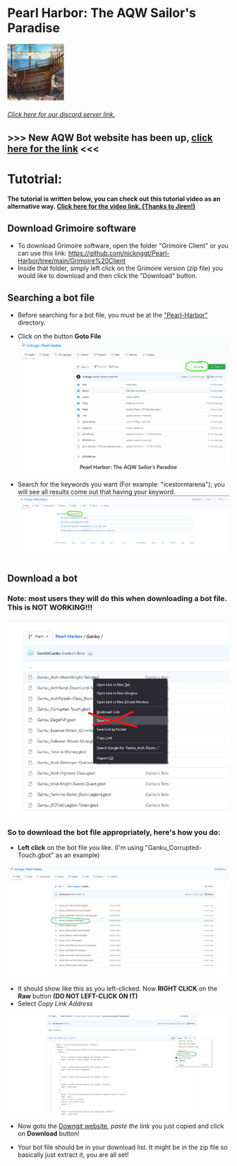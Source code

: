 # Pearl Harbor: The AQW Sailor's Paradise
![alt text](./misc/logo/sailor.png)
###### [Click here for our discord server link.](https://discord.io/AQWBots)

## >>> New AQW Bot website has been up, [click here for the link](https://auqw.tk/) <<<

# Tutotrial:

**The tutorial is written below, you can check out this tutorial video as an alternative way. [Click here for the video link. (Thanks to Jiren!)](https://www.youtube.com/watch?v=AhK3dnt67Oo)**

## Download Grimoire software
- To download Grimoire software, open the folder "Grimoire Client" or you can use this link: https://github.com/nicknggt/Pearl-Harbor/tree/main/Grimoire%20Client
- Inside that folder, simply left click on the Grimoire version (zip file) you would like to download and then click the "Download" button.

## Searching a bot file
- Before searching for a bot file, you must be at the ["Pearl-Harbor"](https://github.com/nicknggt/Pearl-Harbor) directory.

- Click on the button **Goto File**
![goto_file_button_click](./misc/Tutorials/how_to_search/Step_1.png)

- Search for the keywords you want (For example: "icestormarena"); you will see all results come out that having your keyword.
![goto_file_button_click](./misc/Tutorials/how_to_search/Step_2.png)

## Download a bot
### Note: most users they will do this when downloading a bot file. This is NOT WORKING!!!

![do_not_download_like_this](./misc/Tutorials/how_to_download/Step_4_how_not_to_download.png)

### So to download the bot file appropriately, here's how you do:
- **Left click** on the bot file you like. (I'm using "Ganku_Corrupted-Touch.gbot" as an example)

![ganku_bot_clicked](./misc/Tutorials/how_to_download/Step_1_download.png)

- It should show like this as you left-clicked. Now **RIGHT CLICK** on the **Raw** button **(DO NOT LEFT-CLICK ON IT)**
- Select *Copy Link Address*

![right_click_raw](./misc/Tutorials/how_to_download/Step_2_download_downgit.png)

- Now goto the [Downgit website](https://minhaskamal.github.io/DownGit/#/home), *paste the link* you just copied and click on **Download** button!

- Your bot file should be in your download list. It might be in the zip file so basically just extract it, you are all set!





